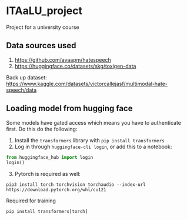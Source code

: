 # ITAaLU_project
Project for a university course


## Data sources used

1. https://github.com/avaapm/hatespeech
2. https://huggingface.co/datasets/skg/toxigen-data


Back up dataset: 
https://www.kaggle.com/datasets/victorcallejasf/multimodal-hate-speech/data


## Loading model from hugging face

Some models have gated access which means you have to authenticate first. Do this do the following:
1. Install the `transformers` library with `pip install transformers`
2. Log in through `huggingface-cli login`, or add this to a notebook:
```python
from huggingface_hub import login
login()
```
3. Pytorch is required as well:
```
pip3 install torch torchvision torchaudio --index-url https://download.pytorch.org/whl/cu121
```
Required for training
```
pip install transformers[torch]
```